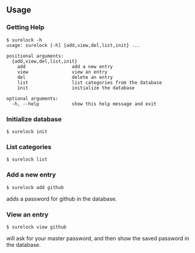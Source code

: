 ## Usage

### Getting Help

```
$ surelock -h
usage: surelock [-h] {add,view,del,list,init} ...

positional arguments:
  {add,view,del,list,init}
    add                 add a new entry
    view                view an entry
    del                 delete an entry
    list                list categories from the database
    init                initialize the database

optional arguments:
  -h, --help            show this help message and exit
```

### Initialize database
```
$ surelock init
```

### List categories
```
$ surelock list
```

### Add a new entry
```
$ surelock add github
```
adds a password for github in the database.

### View an entry
```
$ surelock view github
```
will ask for your master password, and then show the saved password in the database.
